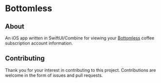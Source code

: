 # Bottomless

## About

An iOS app written in SwiftUI/Combine for viewing your [Bottomless](https://bottomless.com) coffee subscription account information.

## Contributing

Thank you for your interest in contributing to this project. Contributions are welcome in the form of issues and pull requests.

